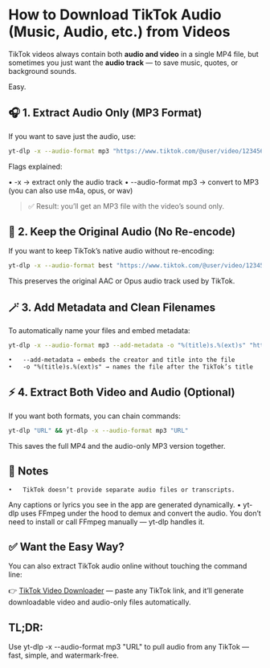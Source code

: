 # How to Download TikTok Audio (Music, Audio, etc.) from Videos

TikTok videos always contain both **audio and video** in a single MP4 file, but sometimes you just want the **audio track** — to save music, quotes, or background sounds.

Easy.

## 🎧 1. Extract Audio Only (MP3 Format)

If you want to save just the audio, use:

```bash
yt-dlp -x --audio-format mp3 "https://www.tiktok.com/@user/video/1234567890"
```

Flags explained:

•	-x → extract only the audio track
•	--audio-format mp3 → convert to MP3 (you can also use m4a, opus, or wav)

> ✅ Result: you’ll get an MP3 file with the video’s sound only.


## 🎼 2. Keep the Original Audio (No Re-encode)

If you want to keep TikTok’s native audio without re-encoding:

```bash
yt-dlp -x --audio-format best "https://www.tiktok.com/@user/video/1234567890"
```

This preserves the original AAC or Opus audio track used by TikTok.


## 🪄 3. Add Metadata and Clean Filenames

To automatically name your files and embed metadata:
```bash
yt-dlp -x --audio-format mp3 --add-metadata -o "%(title)s.%(ext)s" "https://www.tiktok.com/@user/video/1234567890"
```

	•	--add-metadata → embeds the creator and title into the file
	•	-o "%(title)s.%(ext)s" → names the file after the TikTok’s title


## ⚡ 4. Extract Both Video and Audio (Optional)

If you want both formats, you can chain commands:

```bash
yt-dlp "URL" && yt-dlp -x --audio-format mp3 "URL"
```

This saves the full MP4 and the audio-only MP3 version together.


## 🧠 Notes
	•	TikTok doesn’t provide separate audio files or transcripts.
Any captions or lyrics you see in the app are generated dynamically.
	•	yt-dlp uses FFmpeg under the hood to demux and convert the audio.
You don’t need to install or call FFmpeg manually — yt-dlp handles it.


## ✅ Want the Easy Way?

You can also extract TikTok audio online without touching the command line:

👉 [TikTok Video Downloader](http://serp.ly/tiktok-video-downloader) — paste any TikTok link, and it’ll generate downloadable video and audio-only files automatically.


## TL;DR:

Use yt-dlp -x --audio-format mp3 "URL" to pull audio from any TikTok — fast, simple, and watermark-free.
